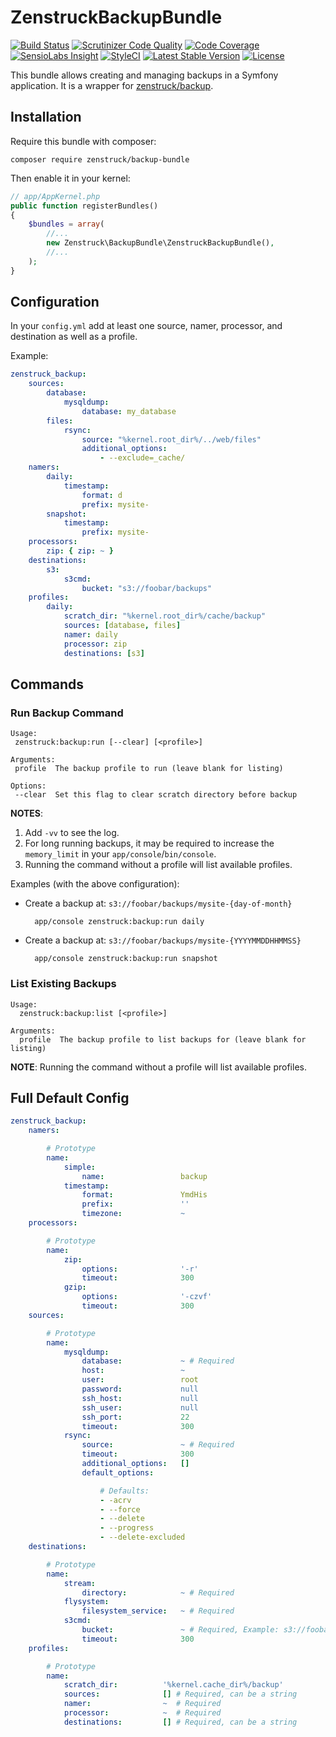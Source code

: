 # ZenstruckBackupBundle

[![Build Status](http://img.shields.io/travis/kbond/ZenstruckBackupBundle.svg?style=flat-square)](https://travis-ci.org/kbond/ZenstruckBackupBundle)
[![Scrutinizer Code Quality](http://img.shields.io/scrutinizer/g/kbond/ZenstruckBackupBundle.svg?style=flat-square)](https://scrutinizer-ci.com/g/kbond/ZenstruckBackupBundle/)
[![Code Coverage](http://img.shields.io/scrutinizer/coverage/g/kbond/ZenstruckBackupBundle.svg?style=flat-square)](https://scrutinizer-ci.com/g/kbond/ZenstruckBackupBundle/)
[![SensioLabs Insight](https://img.shields.io/sensiolabs/i/537700be-cb48-4bfd-9b77-356b1ad77cc3.svg?style=flat-square)](https://insight.sensiolabs.com/projects/537700be-cb48-4bfd-9b77-356b1ad77cc3)
[![StyleCI](https://styleci.io/repos/18815669/shield)](https://styleci.io/repos/18815669)
[![Latest Stable Version](http://img.shields.io/packagist/v/zenstruck/backup-bundle.svg?style=flat-square)](https://packagist.org/packages/zenstruck/backup-bundle)
[![License](http://img.shields.io/packagist/l/zenstruck/backup-bundle.svg?style=flat-square)](https://packagist.org/packages/zenstruck/backup-bundle)

This bundle allows creating and managing backups in a Symfony application. It is a wrapper for
[zenstruck/backup](https://github.com/kbond/php-backup).

## Installation

Require this bundle with composer:

    composer require zenstruck/backup-bundle

Then enable it in your kernel:

```php
// app/AppKernel.php
public function registerBundles()
{
    $bundles = array(
        //...
        new Zenstruck\BackupBundle\ZenstruckBackupBundle(),
        //...
    );
}
```

## Configuration

In your `config.yml` add at least one source, namer, processor, and destination as well as a profile.

Example:

```yaml
zenstruck_backup:
    sources:
        database:
            mysqldump:
                database: my_database
        files:
            rsync:
                source: "%kernel.root_dir%/../web/files"
                additional_options:
                    - --exclude=_cache/
    namers:
        daily:
            timestamp:
                format: d
                prefix: mysite-
        snapshot:
            timestamp:
                prefix: mysite-
    processors:
        zip: { zip: ~ }
    destinations:
        s3:
            s3cmd:
                bucket: "s3://foobar/backups"
    profiles:
        daily:
            scratch_dir: "%kernel.root_dir%/cache/backup"
            sources: [database, files]
            namer: daily
            processor: zip
            destinations: [s3]
```

## Commands

### Run Backup Command

```
Usage:
 zenstruck:backup:run [--clear] [<profile>]

Arguments:
 profile  The backup profile to run (leave blank for listing)

Options:
 --clear  Set this flag to clear scratch directory before backup
```

**NOTES**:

1. Add `-vv` to see the log.
2. For long running backups, it may be required to increase the `memory_limit` in your `app/console`/`bin/console`.
3. Running the command without a profile will list available profiles.

Examples (with the above configuration):

* Create a backup at: `s3://foobar/backups/mysite-{day-of-month}`

        app/console zenstruck:backup:run daily

* Create a backup at: `s3://foobar/backups/mysite-{YYYYMMDDHHMMSS}`

        app/console zenstruck:backup:run snapshot

### List Existing Backups

```
Usage:
  zenstruck:backup:list [<profile>]

Arguments:
  profile  The backup profile to list backups for (leave blank for listing)
```

**NOTE**: Running the command without a profile will list available profiles.

## Full Default Config

```yaml
zenstruck_backup:
    namers:

        # Prototype
        name:
            simple:
                name:                 backup
            timestamp:
                format:               YmdHis
                prefix:               ''
                timezone:             ~
    processors:

        # Prototype
        name:
            zip:
                options:              '-r'
                timeout:              300
            gzip:
                options:              '-czvf'
                timeout:              300
    sources:

        # Prototype
        name:
            mysqldump:
                database:             ~ # Required
                host:                 ~
                user:                 root
                password:             null
                ssh_host:             null
                ssh_user:             null
                ssh_port:             22
                timeout:              300
            rsync:
                source:               ~ # Required
                timeout:              300
                additional_options:   []
                default_options:

                    # Defaults:
                    - -acrv
                    - --force
                    - --delete
                    - --progress
                    - --delete-excluded
    destinations:

        # Prototype
        name:
            stream:
                directory:            ~ # Required
            flysystem:
                filesystem_service:   ~ # Required
            s3cmd:
                bucket:               ~ # Required, Example: s3://foobar/backups
                timeout:              300
    profiles:

        # Prototype
        name:
            scratch_dir:          '%kernel.cache_dir%/backup'
            sources:              [] # Required, can be a string
            namer:                ~  # Required
            processor:            ~  # Required
            destinations:         [] # Required, can be a string
```
